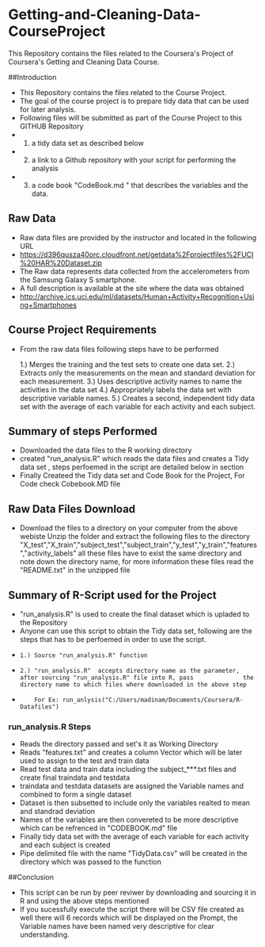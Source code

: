 Getting-and-Cleaning-Data-CourseProject
=======================================

This Repository contains the files related to the Coursera's Project of Coursera's Getting and Cleaning Data Course.

##Introduction

* This Repository contains the files related to the Course Project.
* The goal of the course project is to prepare tidy data that can be used for later analysis. 
* Following files will be submitted as part of the Course Project to this GITHUB Repository
* 1) a tidy data set as described below 
* 2) a link to a Github repository with your script for performing the analysis  
* 3) a code book "CodeBook.md " that describes the variables and the data.


## Raw Data
* Raw data files are provided by the instructor and located in the following URL
* https://d396qusza40orc.cloudfront.net/getdata%2Fprojectfiles%2FUCI%20HAR%20Dataset.zip
* The Raw data represents data collected from the accelerometers from the Samsung Galaxy S smartphone. 
* A full description is available at the site where the data was obtained
* http://archive.ics.uci.edu/ml/datasets/Human+Activity+Recognition+Using+Smartphones

## Course Project Requirements

* From the raw data files following steps have to be performed 

   1.) Merges the training and the test sets to create one data set.
   2.) Extracts only the measurements on the mean and standard deviation for each measurement. 
   3.) Uses descriptive activity names to name the activities in the data set
   4.) Appropriately labels the data set with descriptive variable names. 
   5.) Creates a second, independent tidy data set with the average of each variable for each activity and each subject.


## Summary of steps Performed
* Downloaded the data files to the R working directory
* created  "run_analysis.R"  which reads the data files and creates a Tidy data set , steps perfoemed in the script are     detailed below in section
* Finally Createed the Tidy data set and Code Book for the Project, For Code check Cobebook.MD file

## Raw Data Files Download

* Download the files to a directory on your computer from the above webiste Unzip the folder and extract the following   files to the directory "X_test","X_train","subject_test","subject_train","y_test","y_train","features","activity_labels" all these files have to exist the same directory and note down the directory name, for more information these files read the "README.txt" in the unzipped file

## Summary of R-Script used for the Project

* "run_analysis.R" is used to create the final dataset which is upladed to the Repository
* Anyone can use this script to obtain the Tidy data set, following are the steps that has to be perfoemed in order to use   the script.
*     1.) Source "run_analysis.R" function 
*     2.) "run_analysis.R"  accepts directory name as the parameter, after sourcing "run_analysis.R" file into R, pass              the directory name to which files where downloaded in the above step
*         For Ex: run_anlysis("C:/Users/madinam/Documents/Coursera/R-Datafiles")
### run_analysis.R Steps

* Reads the directory passed and set's it as Working Directory
* Reads "features.txt" and creates a column Vector which will be later used to assign to the test and train data
* Read test data and train data including the subject_***.txt files and create final traindata and testdata
* traindata and testdata datasets are assigned the Variable names and combined to form a single dataset 
* Dataset is then subsetted to include only the variables realted to mean and standrad deviation
* Names of the variables are then convereted to be more descriptive which can be refrenced in "CODEBOOK.md" file
* Finally tidy data set with the average of each variable for each activity and each subject is created
* Pipe delimited file with the name "TidyData.csv" will be created in the directory which was passed to the function 

##Conclusion
* This script can be run by peer reviwer by downloading and sourcing it in R and using the above steps mentioned 
* If you sucessfully execute the script there will be CSV file created as well there will 6 records which will be displayed on the Prompt, the Variable names have been named very descriptive for clear understanding. 






